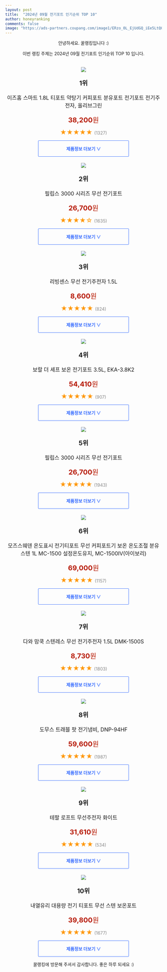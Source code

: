 ```yaml
---
layout: post
title:  "2024년 09월 전기포트 인기순위 TOP 10"
author: honeyranking
comments: false
image: "https://ads-partners.coupang.com/image1/ERzo_0L_EjUdGQ_iEe5LtQ0c72IzV1Tymr51Fj5sCL29SAPRTzvNBszLlv0pHLApdDmweQDBxqWu_miNfYdu3i2pnvT366-bt46v6StXgg-nlr6zXzCRXaDa-rdiPKK_Sz9KLaZWNa7y2yoVzZzQmPTQYUBXhQ0yYJWiZnUgOmPJW0FAMqPLA64mhqpwItZFYJyn_sEIEn7dKG_gTof5y4mv3gz_iLNjqerpD0NaHtvrhTEjvDv5Mqm0O0orZMz7ZOvYx_41Zfgkut6zIrcw4BHrtWuzfqfNFc_xXy8mxKw1hb6OMFhpMiUUoBPcfg=="
---
```

<p style="text-align: center;">안녕하세요. 꿀랭킹입니다 :)</p>
<p style="text-align: center;">이번 랭킹 주제는 2024년 09월 전기포트 인기순위 TOP 10 입니다.</p><center><img src="https://ads-partners.coupang.com/image1/ERzo_0L_EjUdGQ_iEe5LtQ0c72IzV1Tymr51Fj5sCL29SAPRTzvNBszLlv0pHLApdDmweQDBxqWu_miNfYdu3i2pnvT366-bt46v6StXgg-nlr6zXzCRXaDa-rdiPKK_Sz9KLaZWNa7y2yoVzZzQmPTQYUBXhQ0yYJWiZnUgOmPJW0FAMqPLA64mhqpwItZFYJyn_sEIEn7dKG_gTof5y4mv3gz_iLNjqerpD0NaHtvrhTEjvDv5Mqm0O0orZMz7ZOvYx_41Zfgkut6zIrcw4BHrtWuzfqfNFc_xXy8mxKw1hb6OMFhpMiUUoBPcfg==" style="margin-top:20px" /></center><p style="text-align: center; font-size: 20px"><b>1위</b></p><p style="text-align: center; font-size: 17px">이즈홈 스마트 1.8L 티포트 약탕기 커피포트 분유포트 전기포트 전기주전자, 올리브그린</p><p style="text-align: center;"><span style="color: #b61800; font-size: 22px;"><b>38,200</b>원</span></p><p style="text-align: center;"><span style="color: #ff9600; font-size: 20px;">★★★★★ </span><span style="color: #878787;">(1327)</span></p><center><a href="https://link.coupang.com/re/AFFSDP?lptag=AF3899140&subid=honeyrank&pageKey=7550948917&itemId=19871621872&vendorItemId=86502660843&traceid=V0-153-aa7f129afbb3be72&clickBeacon=84fa16e0-7f23-11ef-aa6d-e13286eb3aa1%7E3&requestid=20240930210000308141568766&token=31850C%7CMIXED"><div style="font-size: 14px; display: inline-block; padding: 15px 90px; color: #346aff; border-radius: 2px; border: 1px solid #346aff; cursor: pointer;"><b>제품정보 더보기 &or;</b></div></a></center><center><img src="https://ads-partners.coupang.com/image1/xfbi6NkQk6-YuUf4xT_iKPSxcL5qrp13zyDQQ7zl_TrNX7tBsAOXEfa8E2T6Feve_k06EujvXP6yReMIwqYK8XMvEMNaM4JvhtqmsF2sNM4ok_CrjrlCbVtG4T__vzX9wVroUotzJqvzpDX3agoRBpF4zhqghbAFrr7EojSfc9iG9aY49msXUuZKPmIOW0Xsk9Zb4gd_vw_aF5JC2uXqftt6tjve1oKKNkiHOHy2OOSfFk93cg21IcxSxcBXmaBFQJRgFd1XG8O0fHAuFOUwEAm0Q06TBUhO67zk" style="margin-top:20px" /></center><p style="text-align: center; font-size: 20px"><b>2위</b></p><p style="text-align: center; font-size: 17px">필립스 3000 시리즈 무선 전기포트</p><p style="text-align: center;"><span style="color: #b61800; font-size: 22px;"><b>26,700</b>원</span></p><p style="text-align: center;"><span style="color: #ff9600; font-size: 20px;">★★★★☆ </span><span style="color: #878787;">(1635)</span></p><center><a href="https://link.coupang.com/re/AFFSDP?lptag=AF3899140&subid=honeyrank&pageKey=2068932759&itemId=3515436045&vendorItemId=71501561558&traceid=V0-153-4e57f5c60cc75e80&requestid=20240930210000308141568766&token=31850C%7CMIXED"><div style="font-size: 14px; display: inline-block; padding: 15px 90px; color: #346aff; border-radius: 2px; border: 1px solid #346aff; cursor: pointer;"><b>제품정보 더보기 &or;</b></div></a></center><center><img src="https://ads-partners.coupang.com/image1/ZSp8gWe_fZWWIY0UZWzwDinPo_xLq1FFUiN6SL6Fba2PH27vNC-LQQDytRHUw523fcXpYb70UI3gjESEyUeRt-xmb-35nmXnDkxp_FOOg7dSg_3AoDzBn2ZD94Gdg-I2DpRrvwXw9aJFJkoE1SLgC6zZ2Ys1ds4jja9UvkiAG8U7NB3mDnw55rs_aYvYiR7JXzrv6vQkLCdPR9KEseea_oXtTnpp0x_4RszMXoTUkEkG7SB1CSJ4u0avso4Ag3oT5XRP5uoaeXWYQgVCTrI4y4Bd9HgM0ifXQg==" style="margin-top:20px" /></center><p style="text-align: center; font-size: 20px"><b>3위</b></p><p style="text-align: center; font-size: 17px">리빙센스 무선 전기주전자 1.5L</p><p style="text-align: center;"><span style="color: #b61800; font-size: 22px;"><b>8,600</b>원</span></p><p style="text-align: center;"><span style="color: #ff9600; font-size: 20px;">★★★★★ </span><span style="color: #878787;">(824)</span></p><center><a href="https://link.coupang.com/re/AFFSDP?lptag=AF3899140&subid=honeyrank&pageKey=7240673303&itemId=18396475140&vendorItemId=85539405676&traceid=V0-153-bb4497b2fb26ed04&requestid=20240930210000308141568766&token=31850C%7CMIXED"><div style="font-size: 14px; display: inline-block; padding: 15px 90px; color: #346aff; border-radius: 2px; border: 1px solid #346aff; cursor: pointer;"><b>제품정보 더보기 &or;</b></div></a></center><center><img src="https://ads-partners.coupang.com/image1/ZohfcRZeXvcTEAdsZjWtuUQTKutbzY2QSTMZ6qEE_w2Wvmpv1AT--6Dj7C_lMDjVh03hW70PwsMwCtkBVdFWW9tRWXOdKCec1j_YOkC5DWf5RhV9_jmEUpCgC5TeUESNc1jwcKfrRJ_VOPxt34SL_jYPxY2t9wcbN__ywG9XsiyLimqqXrnNHI4uZwLeOv4VoxqBZIsLshIFoRzlu02LzdlilkkyguISifMSev257Ob4Y7cahRhND-WV4-JWLqZhQtv_jZcx_ME08j05cJr7XPpqW8mmew==" style="margin-top:20px" /></center><p style="text-align: center; font-size: 20px"><b>4위</b></p><p style="text-align: center; font-size: 17px">보랄 더 셰프 보온 전기포트 3.5L, EKA-3.8K2</p><p style="text-align: center;"><span style="color: #b61800; font-size: 22px;"><b>54,410</b>원</span></p><p style="text-align: center;"><span style="color: #ff9600; font-size: 20px;">★★★★★ </span><span style="color: #878787;">(907)</span></p><center><a href="https://link.coupang.com/re/AFFSDP?lptag=AF3899140&subid=honeyrank&pageKey=5455295542&itemId=8336688878&vendorItemId=75624514088&traceid=V0-153-859286e4068f838f&clickBeacon=84fa16e0-7f23-11ef-9cc3-2fca9814a201%7E3&requestid=20240930210000308141568766&token=31850C%7CMIXED"><div style="font-size: 14px; display: inline-block; padding: 15px 90px; color: #346aff; border-radius: 2px; border: 1px solid #346aff; cursor: pointer;"><b>제품정보 더보기 &or;</b></div></a></center><center><img src="https://ads-partners.coupang.com/image1/EwpERo0ECORPTdRfE7ORLOwt2udxX52WuTzltCegOWS6b67Mt8m23_mZYx4c5FetA88LYObsvE2XMVQ_MPrcLXvUDjvXHfrGoaOJ1NgWsaKKD_osi8FD8n4PS-qXCwMZJkQkAqr4h6zhdK_2TLwE0EcaRZhGvTt6ndLZIQKkhcHlPpLZ5hVmAq_Ho6Pz4CghpiA5mbOOwv7Og7trESYxbJMdKPMGNmpLZcQXsCTtITW9xuJDKwSCrI8Q6OV49frjTefp-WYuevmAQSdXx9EgpyKX8MdrDzPdgDuA" style="margin-top:20px" /></center><p style="text-align: center; font-size: 20px"><b>5위</b></p><p style="text-align: center; font-size: 17px">필립스 3000 시리즈 무선 전기포트</p><p style="text-align: center;"><span style="color: #b61800; font-size: 22px;"><b>26,700</b>원</span></p><p style="text-align: center;"><span style="color: #ff9600; font-size: 20px;">★★★★★ </span><span style="color: #878787;">(1943)</span></p><center><a href="https://link.coupang.com/re/AFFSDP?lptag=AF3899140&subid=honeyrank&pageKey=2068932759&itemId=3515436046&vendorItemId=71501561600&traceid=V0-153-4e57f5c60cc75e80&requestid=20240930210000308141568766&token=31850C%7CMIXED"><div style="font-size: 14px; display: inline-block; padding: 15px 90px; color: #346aff; border-radius: 2px; border: 1px solid #346aff; cursor: pointer;"><b>제품정보 더보기 &or;</b></div></a></center><center><img src="https://ads-partners.coupang.com/image1/7TnpaKHW_KjWWt6H7daLry4icpcvk7t5MfVbDT58gbY8bIp1ahVjybivf_bIuu2MMFakZ9BL4Q0ERpXkiamMUEuvI9QqmsVGVKTnLc9WR50oCxiH8fUjiRPsxmguVa615UNaCKbDCqWRhILMnUI4x4CxN_lf9YqZ_xE01nIlSKrDiFTiQ4rXBecTenw0aShHVf3ZaANuHMWbHzTrz5YWySswkNHyUou8k6KyCGzRsU4CI6xzSMv0K2iPO7nt56bFV4zsHuh_AryuenvxLsRE5uX_f5b68Y99pIZUSRhqaqwcL6D7bibGVRKl0Sp2jVU=" style="margin-top:20px" /></center><p style="text-align: center; font-size: 20px"><b>6위</b></p><p style="text-align: center; font-size: 17px">모즈스웨덴 온도표시 전기티포트 무선 커피포트기 보온 온도조절 분유 스텐 1L MC-1500 설정온도유지, MC-1500IV(아이보리)</p><p style="text-align: center;"><span style="color: #b61800; font-size: 22px;"><b>69,000</b>원</span></p><p style="text-align: center;"><span style="color: #ff9600; font-size: 20px;">★★★★★ </span><span style="color: #878787;">(1157)</span></p><center><a href="https://link.coupang.com/re/AFFSDP?lptag=AF3899140&subid=honeyrank&pageKey=7701457650&itemId=20621138655&vendorItemId=88009293426&traceid=V0-153-3b55bba3f09113f1&clickBeacon=84fa16e0-7f23-11ef-a71b-24eb6cace490%7E3&requestid=20240930210000308141568766&token=31850C%7CMIXED"><div style="font-size: 14px; display: inline-block; padding: 15px 90px; color: #346aff; border-radius: 2px; border: 1px solid #346aff; cursor: pointer;"><b>제품정보 더보기 &or;</b></div></a></center><center><img src="https://ads-partners.coupang.com/image1/kDsG6wcDcl4WwBWokJLVkrt8q_ThoKYqwbyRlXlgdly9Nxier3Cog2jYBJkSmqVXL2bwWnMyaLH0nvQeJwGCgo3ThbuIKnCj7ku2zfTo62JWYHkVoRc0jzdgc9b_Y8Sla4kZrqJEHA03g0hRxYnl2plTSf5Nxgx6DVkxD-vQn3t3S0Tey-rR7RGyjXsv5dl1DEJFlh9h8Sb-X6SkZwBBcaoZ4Lt4lBd-7QnxfWxyKWWYLkkXuZifyycQTtG6SNB7yFbTUfjCsisLf3-ZitR6wEQvMtOv1P-ImhOR" style="margin-top:20px" /></center><p style="text-align: center; font-size: 20px"><b>7위</b></p><p style="text-align: center; font-size: 17px">다와 맘쿡 스텐레스 무선 전기주전자 1.5L DMK-1500S</p><p style="text-align: center;"><span style="color: #b61800; font-size: 22px;"><b>8,730</b>원</span></p><p style="text-align: center;"><span style="color: #ff9600; font-size: 20px;">★★★★★ </span><span style="color: #878787;">(1803)</span></p><center><a href="https://link.coupang.com/re/AFFSDP?lptag=AF3899140&subid=honeyrank&pageKey=5958786124&itemId=10671803716&vendorItemId=77952596222&traceid=V0-153-096f0318d6bb6914&requestid=20240930210000308141568766&token=31850C%7CMIXED"><div style="font-size: 14px; display: inline-block; padding: 15px 90px; color: #346aff; border-radius: 2px; border: 1px solid #346aff; cursor: pointer;"><b>제품정보 더보기 &or;</b></div></a></center><center><img src="https://ads-partners.coupang.com/image1/Pl3cCMSsIN0kYPj7PtSkz5piK_eXCadM_2S9qCITfgLVt1TXHw0pqUnSrqofErHQ9h1AomEHG1hmbKSLmynXKDbU2ScFyRbJGrhgb6QmoJhcxVo388wA2Zh-QM0ew6AZzG_btp1n9BkqqGcbLWIkI6jE3C2g4a6Zwp_YLlhsrktyaiCRHaY5ch0xta_j86eYLV4SMTwtalK1RaWYAkcYPk-zBh__AOv-JhLAJBiHKc_-GgpeVZ8dq7cny76Yfxh7PFJ520qms3HhA_kWFILK3LCDtULPfhi55syodkdx" style="margin-top:20px" /></center><p style="text-align: center; font-size: 20px"><b>8위</b></p><p style="text-align: center; font-size: 17px">도무스 트래블 팟 전기냄비, DNP-94HF</p><p style="text-align: center;"><span style="color: #b61800; font-size: 22px;"><b>59,600</b>원</span></p><p style="text-align: center;"><span style="color: #ff9600; font-size: 20px;">★★★★★ </span><span style="color: #878787;">(1987)</span></p><center><a href="https://link.coupang.com/re/AFFSDP?lptag=AF3899140&subid=honeyrank&pageKey=8266801963&itemId=23821069233&vendorItemId=90844778892&traceid=V0-153-e945003203dd443e&clickBeacon=84fa16e0-7f23-11ef-9d74-9b703c2fb807%7E3&requestid=20240930210000308141568766&token=31850C%7CMIXED"><div style="font-size: 14px; display: inline-block; padding: 15px 90px; color: #346aff; border-radius: 2px; border: 1px solid #346aff; cursor: pointer;"><b>제품정보 더보기 &or;</b></div></a></center><center><img src="https://ads-partners.coupang.com/image1/MS7wgeBdHiojxVDkMd_fqKjQvdXJ2JiS4tqQ0n0Cs060dHhW98smN-7Kj5DghKJ6QsuUqPeOLTIJE-LChrINv7_fkew2TrseueBPp5QHOUpPrx6LcmLLyhT2Rv59k-YbEGRaGbAwaWQ-Q-cAFxbGsGOo_eDjx-ebwLgsR7SB9GG2lYxWJbukXuMOjdIYmn9fsqhPsS0-TtWFFMc5uhdJkNNpUkMhdwSD40cNdxhoBRtGP_OJnrx09KeV1K0rcPKqOQct8RjpNYVQeJ4Wmoiuy7AXHu1KeOSHIqRY" style="margin-top:20px" /></center><p style="text-align: center; font-size: 20px"><b>9위</b></p><p style="text-align: center; font-size: 17px">테팔 로프트 무선주전자 화이트</p><p style="text-align: center;"><span style="color: #b61800; font-size: 22px;"><b>31,610</b>원</span></p><p style="text-align: center;"><span style="color: #ff9600; font-size: 20px;">★★★★★ </span><span style="color: #878787;">(534)</span></p><center><a href="https://link.coupang.com/re/AFFSDP?lptag=AF3899140&subid=honeyrank&pageKey=1727572494&itemId=2940105577&vendorItemId=70928669773&traceid=V0-153-7f13832c23abc134&requestid=20240930210000308141568766&token=31850C%7CMIXED"><div style="font-size: 14px; display: inline-block; padding: 15px 90px; color: #346aff; border-radius: 2px; border: 1px solid #346aff; cursor: pointer;"><b>제품정보 더보기 &or;</b></div></a></center><center><img src="https://ads-partners.coupang.com/image1/T9as8nEv2vb_l8xAT2V-5kk8ntPZAs3wxbez-e7EsjLVdzoTOytxV1bXxgUOspcULnW0-nCuOnvXKijMd-EGAGZHoIQGu8INcWHJ3CjVpvzwCtmtJ_ZDJbaHSJ-PNnCRQBG6f57Ob0S5xXmvrFDjnBC1pb_ojhXt2FnBG5IFxAS5XGMol6m0nBPtiIAbLLUmVzXG6tNy9mNNMSiYeHGJzmPSDBefU2Lu9njg_Drc2xJ_XELP6tAN2X-SZWWZa8jAEFi1zp_GfYje8HNShBSBPBNPVTWxbOnhp-hBnSuUniz7njSmEfBOS-dPSXsCRfLB" style="margin-top:20px" /></center><p style="text-align: center; font-size: 20px"><b>10위</b></p><p style="text-align: center; font-size: 17px">내열유리 대용량 전기 티포트 무선 스텐 보온포트</p><p style="text-align: center;"><span style="color: #b61800; font-size: 22px;"><b>39,800</b>원</span></p><p style="text-align: center;"><span style="color: #ff9600; font-size: 20px;">★★★★★ </span><span style="color: #878787;">(1677)</span></p><center><a href="https://link.coupang.com/re/AFFSDP?lptag=AF3899140&subid=honeyrank&pageKey=8304904389&itemId=23959141975&vendorItemId=90980632389&traceid=V0-153-f6a5a8d0ae862255&clickBeacon=84fa16e0-7f23-11ef-8d0a-6c292d91254f%7E3&requestid=20240930210000308141568766&token=31850C%7CMIXED"><div style="font-size: 14px; display: inline-block; padding: 15px 90px; color: #346aff; border-radius: 2px; border: 1px solid #346aff; cursor: pointer;"><b>제품정보 더보기 &or;</b></div></a></center><p style="text-align: center;">꿀랭킹에 방문해 주셔서 감사합니다. 좋은 하루 되세요 :)</p>